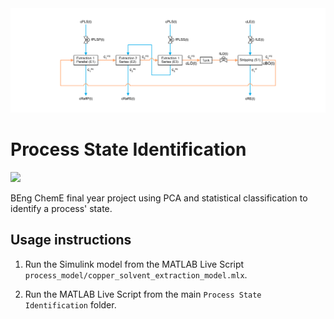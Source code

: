<img src="assets/schematics/process_schematic.png">

# Process State Identification

<img src="https://img.shields.io/badge/Stellenbosch University-BEng ChemE-008BC0?style=flat"/>

BEng ChemE final year project using PCA and statistical classification to identify a process' state.

## Usage instructions

1. Run the Simulink model from the MATLAB Live Script `process_model/copper_solvent_extraction_model.mlx`.

1. Run the MATLAB Live Script from the main `Process State Identification` folder.
